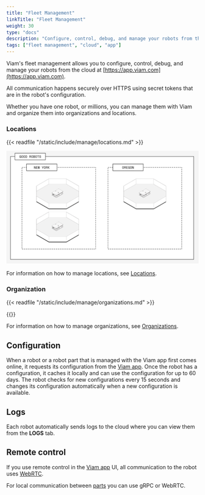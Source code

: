 ```yaml
---
title: "Fleet Management"
linkTitle: "Fleet Management"
weight: 30
type: "docs"
description: "Configure, control, debug, and manage your robots from the cloud at app.viam.com."
tags: ["fleet management", "cloud", "app"]
---
```


Viam's fleet management allows you to configure, control, debug, and manage your robots from the cloud at [https://app.viam.com](https://app.viam.com).

All communication happens securely over HTTPS using secret tokens that are in the robot's configuration.

Whether you have one robot, or millions, you can manage them with Viam and organize them into organizations and locations.

### Locations

{{< readfile "/static/include/manage/locations.md" >}}

![An image of two locations, New York, and Chicago, in one organization, Good Robots](../img/locations.png)

For information on how to manage locations, see [Locations](locations).

### Organization

{{< readfile "/static/include/manage/organizations.md" >}}

{{<gif webm_src="../img/organizations.webm" mp4_src="../img/organizations.mp4" alt="An organization for personal robots and one for work robots.">}}

For information on how to manage organizations, see [Organizations](organizations).

## Configuration

When a robot or a robot part that is managed with the Viam app first comes online, it requests its configuration from the [Viam app](https://app.viam.com).
Once the robot has a configuration, it caches it locally and can use the configuration for up to 60 days.
The robot checks for new configurations every 15 seconds and changes its configuration automatically when a new configuration is available.

## Logs

Each robot automatically sends logs to the cloud where you can view them from the **LOGS** tab.

## Remote control

If you use remote control in the [Viam app](https://app.viam.com) UI, all communication to the robot uses [WebRTC](https://pkg.go.dev/go.viam.com/utils@v0.0.3/rpc#hdr-Connection).

For local communication between [parts](../parts-and-remotes) you can use gRPC or WebRTC.
